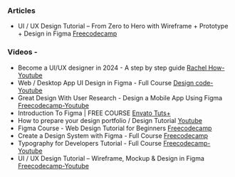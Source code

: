 ### Articles

- UI / UX Design Tutorial – From Zero to Hero with Wireframe + Prototype + Design in Figma [Freecodecamp](https://www.freecodecamp.org/news/ui-ux-design-tutorial-from-zero-to-hero-with-wireframe-prototype-figma)

### Videos - 
- Become a UI/UX designer in 2024 - A step by step guide [Rachel How-Youtube](https://youtu.be/HmKwiEmJIdM?si=otGYxIpMgNdgdcFK)
- Web / Desktop App UI Design in Figma - Full Course [Design code- Youtube](https://youtu.be/5IanQIwhA4E?si=K7hbB69lIF5hTR0r)
- Great Design With User Research - Design a Mobile App Using Figma [Freecodecamp-Youtube](https://youtu.be/YD0egXpd-Y0?si=jpEDyDH22JJPwzOV)
- Introduction To Figma | FREE COURSE [ Envato Tuts+](https://youtu.be/g6rQFP9zCAM?si=m94g5Cg1z6N0zCSW)
- How to prepare your design portfolio / Design Tutorial [ Youtube](https://youtu.be/emSv9TTHZVY?si=TEIDbT0aOWibEjkn)
- Figma Course - Web Design Tutorial for Beginners [Freecodecamp](https://youtu.be/D56hs0Twfco?si=2MV_pMtqdb9DwuCL)
- Create a Design System with Figma - Full Course [Freecodecamp](https://youtu.be/RYDiDpW2VkM?si=hRh7J307bwy_vMyc)
- Typography for Developers Tutorial - Full Course [Freecodecamp-Youtube](https://youtu.be/agbh1wbfJt8?si=lFSPdeHET5maZD7y)
- UI / UX Design Tutorial – Wireframe, Mockup & Design in Figma [Freecodecamp-Youtube](https://youtu.be/c9Wg6Cb_YlU?si=30bN5sjk5ttlp6kF)